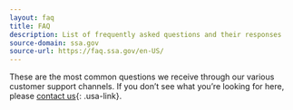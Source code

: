 ```yaml
---
layout: faq
title: FAQ
description: List of frequently asked questions and their responses
source-domain: ssa.gov
source-url: https://faq.ssa.gov/en-US/
---
```


These are the most common questions we receive through our various customer support channels. If you don’t see what you’re looking for here, please [contact us](https://www.ssa.gov/agency/contact/){: .usa-link}.